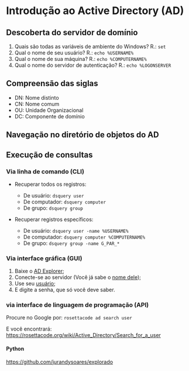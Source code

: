 # Introdução ao Active Directory (AD)

<a name="servidor">

## Descoberta do servidor de domínio
1. Quais são todas as variáveis de ambiente do Windows? R.: `set`
2. Qual o nome de seu usuário? R.: `echo %USERNAME%`
2. Qual o nome de sua máquina? R.: `echo %COMPUTERNAME%`
3. Qual o nome do servidor de autenticação? R.: `echo %LOGONSERVER`

## Compreensão das siglas
* DN: Nome distinto 
* CN: Nome comum
* OU: Unidade Organizacional
* DC: Componente de domínio

## Navegação no diretório de objetos do AD

## Execução de consultas

### Via linha de comando (CLI)
* Recuperar todos os registros:
  * De usuário: `dsquery user`
  * De computador: `dsquery computer`
  * De grupo: `dsquery group`

* Recuperar registros específicos:
  * De usuário: `dsquery user -name %USERNAME%`
  * De computador: `dsquery computer %COMPUTERNAME%`
  * De grupo: `dsquery group -name G_PAR_*`

### Via interface gráfica (GUI) 
1. Baixe o [AD Explorer](https://docs.microsoft.com/en-us/sysinternals/downloads/adexplorer);
2. Conecte-se ao servidor (Você já sabe o [nome dele](#servidor));
3. Use seu [usuário](#servidor);
4. E digite a senha, que só você deve saber.

### via interface de linguagem de programação (API)
Procure no Google por: `rosettacode ad search user`

E você encontrará: https://rosettacode.org/wiki/Active_Directory/Search_for_a_user

#### Python
https://github.com/jurandysoares/explorado

